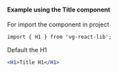 #### Example using the Title component

For import the component in project

```html
import { H1 } from 'vg-react-lib';
```

Default the H1

```jsx
<H1>Title H1</H1>
```
